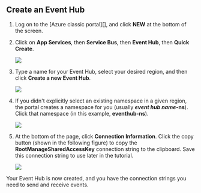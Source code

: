 ## Create an Event Hub
1. Log on to the [Azure classic portal][], and click **NEW** at the bottom of the screen.
2. Click on **App Services**, then **Service Bus**, then **Event Hub**, then **Quick Create**.
   
    ![](./media/event-hubs-create-event-hub/create-event-hub1.png)
3. Type a name for your Event Hub, select your desired region, and then click **Create a new Event Hub**.
   
    ![](./media/event-hubs-create-event-hub/create-event-hub2.png)
4. If you didn't explicitly select an existing namespace in a given region, the portal creates a namespace for you (usually ***event hub name*-ns**). Click that namespace (in this example, **eventhub-ns**).
   
    ![](./media/event-hubs-create-event-hub/create-event-hub3.png)
5. At the bottom of the page, click **Connection Information**. Click the copy button (shown in the following figure) to copy the **RootManageSharedAccessKey** connection string to the clipboard. Save this connection string to use later in the tutorial.
   
    ![](./media/event-hubs-create-event-hub/create-conn-str1.png)

Your Event Hub is now created, and you have the connection strings you need to send and receive events.

[1]: ./media/event-hubs-create-event-hub/create-event-hub1.png
[2]: ./media/event-hubs-create-event-hub/create-event-hub2.png
[3]: ./media/event-hubs-create-event-hub/create-event-hub3.png
[4]: ./media/event-hubs-create-event-hub/create-conn-str1.png
